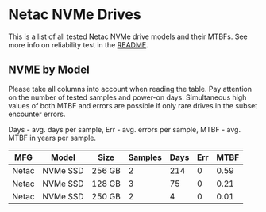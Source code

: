 Netac NVMe Drives
=================

This is a list of all tested Netac NVMe drive models and their MTBFs. See more
info on reliability test in the [README](https://github.com/bsdhw/SMART).

NVME by Model
------------

Please take all columns into account when reading the table. Pay attention on the
number of tested samples and power-on days. Simultaneous high values of both MTBF
and errors are possible if only rare drives in the subset encounter errors.

Days - avg. days per sample,
Err  - avg. errors per sample,
MTBF - avg. MTBF in years per sample.

| MFG       | Model              | Size   | Samples | Days  | Err   | MTBF |
|-----------|--------------------|--------|---------|-------|-------|------|
| Netac     | NVMe SSD           | 256 GB | 2       | 214   | 0     | 0.59   |
| Netac     | NVMe SSD           | 128 GB | 3       | 75    | 0     | 0.21   |
| Netac     | NVMe SSD           | 250 GB | 2       | 4     | 0     | 0.01   |
